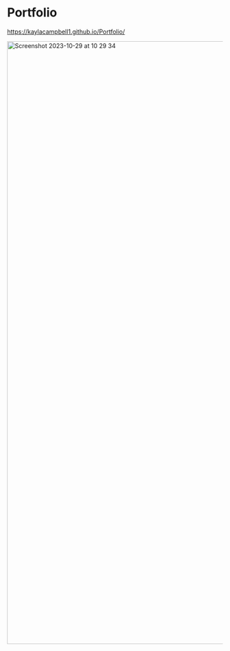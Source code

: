 # Portfolio
 https://kaylacampbell1.github.io/Portfolio/

 <img width="1406" alt="Screenshot 2023-10-29 at 10 29 34" src="https://github.com/kaylacampbell1/Portfolio/assets/33029825/55d846bb-f58c-4895-a5f7-9155586347c5">

